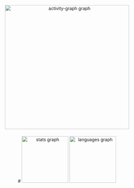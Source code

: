 <div align="center">
  <img src="https://github-readme-activity-graph.vercel.app/graph?username=0xkhaosoccured&radius=16&theme=github-dark&area=true&order=5" height="400" alt="activity-graph graph"  />
</div>

###

<div align="center">
  # <img src="https://github-readme-stats.vercel.app/api?username=0xkhaosoccured&hide_title=false&hide_rank=false&show_icons=true&include_all_commits=true&count_private=true&disable_animations=false&theme=github_dark&locale=en&hide_border=false&order=1" height="150" alt="stats graph"  />
  <img src="https://github-readme-stats.vercel.app/api/top-langs?username=0xkhaosoccured&locale=en&hide_title=false&layout=compact&card_width=320&langs_count=2&theme=github_dark&hide_border=false&order=2" height="150" alt="languages graph"  />
</div>

###
